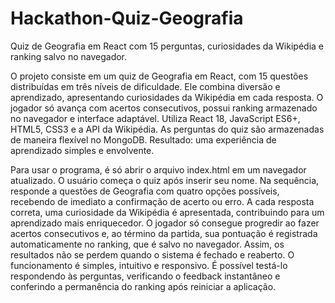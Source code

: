 # Hackathon-Quiz-Geografia
Quiz de Geografia em React com 15 perguntas, curiosidades da Wikipédia e ranking salvo no navegador.

O projeto consiste em um quiz de Geografia em React, com 15 questões distribuídas em três níveis de dificuldade. Ele combina diversão e aprendizado, apresentando curiosidades da Wikipédia em cada resposta. O jogador só avança com acertos consecutivos, possui ranking armazenado no navegador e interface adaptável. Utiliza React 18, JavaScript ES6+, HTML5, CSS3 e a API da Wikipédia. As perguntas do quiz são armazenadas de maneira flexível no MongoDB. Resultado: uma experiência de aprendizado simples e envolvente.

Para usar o programa, é só abrir o arquivo index.html em um navegador atualizado. O usuário começa o quiz após inserir seu nome. Na sequência, responde a questões de Geografia com quatro opções possíveis, recebendo de imediato a confirmação de acerto ou erro. A cada resposta correta, uma curiosidade da Wikipédia é apresentada, contribuindo para um aprendizado mais enriquecedor. O jogador só consegue progredir ao fazer acertos consecutivos e, ao término da partida, sua pontuação é registrada automaticamente no ranking, que é salvo no navegador. Assim, os resultados não se perdem quando o sistema é fechado e reaberto. O funcionamento é simples, intuitivo e responsivo. É possível testá-lo respondendo às perguntas, verificando o feedback instantâneo e conferindo a permanência do ranking após reiniciar a aplicação.
